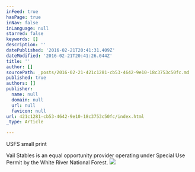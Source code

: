 ```yaml
---
inFeed: true
hasPage: true
inNav: false
inLanguage: null
starred: false
keywords: []
description: ''
datePublished: '2016-02-21T20:41:31.409Z'
dateModified: '2016-02-21T20:41:26.044Z'
title: ''
author: []
sourcePath: _posts/2016-02-21-421c1281-cb53-4642-9e10-18c3753c50fc.md
published: true
authors: []
publisher:
  name: null
  domain: null
  url: null
  favicon: null
url: 421c1281-cb53-4642-9e10-18c3753c50fc/index.html
_type: Article

---
```

USFS small print

Vail Stables is an equal opportunity provider operating under Special Use Permit by the White River National Forest.  ![](https://the-grid-user-content.s3-us-west-2.amazonaws.com/bec461a7-64aa-425f-8a0d-a2bf13b30aaf.png)